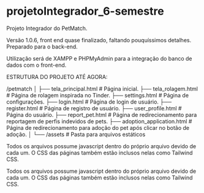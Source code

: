 # projetoIntegrador_6-semestre
Projeto Integrador do PetMatch.

Versão 1.0.6, front end quase finalizado, faltando pouquíssimos detalhes. Preparado para o back-end.

Utilização será de XAMPP e PHPMyAdmin para a integração do banco de dados com o front-end.

ESTRUTURA DO PROJETO ATÉ AGORA:

/petmatch
│
├── tela_principal.html          # Página inicial.
├── tela_rolagem.html            # Página de rolagem inspirada no Tinder.
├── settings.html                # Página de configurações.
├── login.html                   # Página de login de usuário.
├── register.html                # Página de registro de usuário.
├── user_profile.html            # Página do usuário.
├── report_pet.html              # Página de redirecionamento para reportagem de perfis indevidos de pets.
├── adoption_application.html    # Página de redirecionamento para adoção do pet após clicar no botão de adoção.
│
└── /assets             # Pasta para arquivos estáticos

Todos os arquivos possume javascript dentro do próprio arquivo devido de cada um. 
O CSS das páginas também estão inclusos nelas como Tailwind CSS.

Todos os arquivos possume javascript dentro do próprio arquivo devido de cada um. 
O CSS das páginas também estão inclusos nelas como Tailwind CSS.
